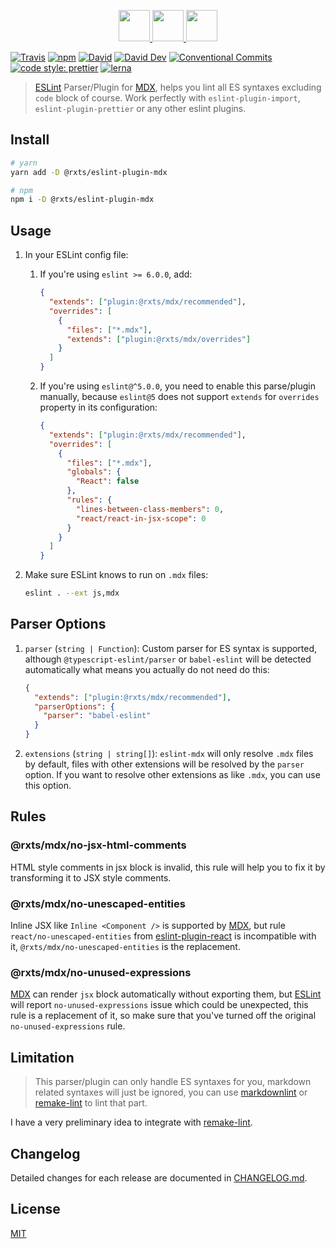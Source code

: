 <p align="center">
  <a href="https://eslint.org">
    <img src="https://eslint.org/assets/img/logo.svg" height="50">
  </a>
  <a href="#readme">
    <img src="https://rx-ts.github.io/assets/heart.svg" height="50">
  </a>
  <a href="https://github.com/mdx-js/mdx">
    <img src="https://mdx-logo.now.sh"  height="50">
  </a>
</p>

[![Travis](https://img.shields.io/travis/com/rx-ts/eslint-plugin-mdx.svg)](https://travis-ci.com/rx-ts/eslint-plugin-mdx)
[![npm](https://img.shields.io/npm/v/@rxts/eslint-plugin-mdx.svg)](https://npmjs.org/@rxts/eslint-plugin-mdx)
[![David](https://img.shields.io/david/rx-ts/eslint-plugin-mdx.svg)](https://david-dm.org/rx-ts/eslint-plugin-mdx)
[![David Dev](https://img.shields.io/david/dev/rx-ts/eslint-plugin-mdx.svg)](https://david-dm.org/rx-ts/eslint-plugin-mdx?type=dev)
[![Conventional Commits](https://img.shields.io/badge/Conventional%20Commits-1.0.0-yellow.svg)](https://conventionalcommits.org)
[![code style: prettier](https://img.shields.io/badge/code_style-prettier-ff69b4.svg)](https://github.com/prettier/prettier)
[![lerna](https://img.shields.io/badge/maintained%20with-lerna-cc00ff.svg)](https://lerna.js.org/)

> [ESLint] Parser/Plugin for [MDX], helps you lint all ES syntaxes excluding `code` block of course.
> Work perfectly with `eslint-plugin-import`, `eslint-plugin-prettier` or any other eslint plugins.

## Install

```sh
# yarn
yarn add -D @rxts/eslint-plugin-mdx

# npm
npm i -D @rxts/eslint-plugin-mdx
```

## Usage

1. In your ESLint config file:

   1. If you're using `eslint >= 6.0.0`, add:

      ```json
      {
        "extends": ["plugin:@rxts/mdx/recommended"],
        "overrides": [
          {
            "files": ["*.mdx"],
            "extends": ["plugin:@rxts/mdx/overrides"]
          }
        ]
      }
      ```

   2. If you're using `eslint@^5.0.0`, you need to enable this parse/plugin manually, because `eslint@5` does not support `extends` for `overrides` property in its configuration:

      ```json
      {
        "extends": ["plugin:@rxts/mdx/recommended"],
        "overrides": [
          {
            "files": ["*.mdx"],
            "globals": {
              "React": false
            },
            "rules": {
              "lines-between-class-members": 0,
              "react/react-in-jsx-scope": 0
            }
          }
        ]
      }
      ```

2. Make sure ESLint knows to run on `.mdx` files:

   ```sh
   eslint . --ext js,mdx
   ```

## Parser Options

1. `parser` (`string | Function`): Custom parser for ES syntax is supported, although `@typescript-eslint/parser` or `babel-eslint` will be detected automatically what means you actually do not need do this:

   ```json
   {
     "extends": ["plugin:@rxts/mdx/recommended"],
     "parserOptions": {
       "parser": "babel-eslint"
     }
   }
   ```

2. `extensions` (`string | string[]`): `eslint-mdx` will only resolve `.mdx` files by default, files with other extensions will be resolved by the `parser` option. If you want to resolve other extensions as like `.mdx`, you can use this option.

## Rules

### @rxts/mdx/no-jsx-html-comments

HTML style comments in jsx block is invalid, this rule will help you to fix it by transforming it to JSX style comments.

### @rxts/mdx/no-unescaped-entities

Inline JSX like `Inline <Component />` is supported by [MDX], but rule `react/no-unescaped-entities` from [eslint-plugin-react] is incompatible with it, `@rxts/mdx/no-unescaped-entities` is the replacement.

### @rxts/mdx/no-unused-expressions

[MDX] can render `jsx` block automatically without exporting them, but [ESLint] will report `no-unused-expressions` issue which could be unexpected, this rule is a replacement of it, so make sure that you've turned off the original `no-unused-expressions` rule.

## Limitation

> This parser/plugin can only handle ES syntaxes for you, markdown related syntaxes will just be ignored, you can use [markdownlint] or [remake-lint] to lint that part.

I have a very preliminary idea to integrate with [remake-lint].

## Changelog

Detailed changes for each release are documented in [CHANGELOG.md](./CHANGELOG.md).

## License

[MIT]

[eslint]: https://eslint.org
[eslint-plugin-react]: https://github.com/yannickcr/eslint-plugin-react
[mdx]: https://github.com/mdx-js/mdx
[mit]: http://opensource.org/licenses/MIT
[markdownlint]: https://github.com/markdownlint/markdownlint
[remake-lint]: https://github.com/remarkjs/remark-lint
